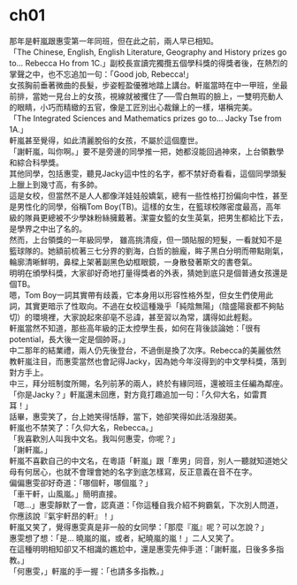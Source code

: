 # ch01

那年是軒嵐跟惠雯第一年同班，但在此之前，兩人早已相知。  
「The Chinese, English, English Literature, Geography and History prizes go to… Rebecca Ho from 1C.」副校長宣讀完獨攬五個學科獎的得獎者後，在熱烈的掌聲之中，也不忘追加一句：「Good job, Rebecca!」  
女孩胸前垂著微曲的長髮，步姿輕盈優雅地踏上講台。軒嵐當時在中一甲班，坐最前排，當她一見台上的女孩，視線就被攫住了──雪白無瑕的臉上，一雙明亮動人的眼睛，小巧而精緻的五官，像是工匠別出心裁鑲上的一樣，堪稱完美。  
「The Integrated Sciences and Mathematics prizes go to… Jacky Tse from 1A.」  
軒嵐甚至覺得，如此清麗脫俗的女孩，不屬於這個塵世。  
「謝軒嵐，叫你啊。」要不是旁邊的同學推一把，她都沒能回過神來，上台領數學和綜合科學獎。  
其他同學，包括惠雯，聽見Jacky這中性的名字，都不禁好奇看看，這個同學頭髮上臘上到幾寸高，有多帥。  
這是女校，但當然不是人人都像洋娃娃般嬌氣，總有一些性格打扮偏向中性，甚至是男性化的同學，俗稱Tom Boy\(TB\)。這樣的女生，在籃球校隊密度最高，高年級的隊員更總被不少學妹粉絲擁戴著。潔靈女籃的女生英氣，把男生都給比下去，是學界之中出了名的。  
然而，上台領獎的一年級同學， 雖高挑清瘦，但一頭貼服的短髮，一看就知不是籃球隊的。她額前梳著三七分界的劉海，白哲的臉龐，眸子黑白分明而帶點剛氣，輪廓清晰鮮明，鼻樑上架著副黑色幼框眼鏡，一身散發著斯文的書卷氣。  
明明在頒學科獎，大家卻好奇地打量得獎者的外表，猜她到底只是個普通女孩還是個TB。  
嗯，Tom Boy一詞其實帶有歧義，它本身用以形容性格外型，但女生們使用此詞，其實更暗示了性取向。不過在女校這種幾乎「純陰無陽」（陰盛陽衰都不夠貼切）的環境裡，大家說起來卻亳不忌諱，甚至習以為常，講得如此輕鬆。  
軒嵐當然不知道，那些高年級的正太控學生長，如何在背後談論她：「很有potential，長大後一定是個帥哥。」  
中二那年的結業禮，兩人仍先後登台，不過倒是換了次序。Rebecca的美麗依然教軒嵐注目，而惠雯當然也會記得Jacky，因為她今年沒得到的中文學科獎，落到對方手上。  
中三，拜分班制度所賜，名列前茅的兩人，終於有緣同班，還被班主任編為鄰座。  
「你是Jacky？」軒嵐還未回應，對方竟打趣追加一句：「久仰大名，如雷貫耳！」  
話畢，惠雯笑了，台上她笑得恬靜，當下，她卻笑得如此活潑甜美。  
軒嵐也不禁笑了：「久仰大名，Rebecca。」  
「我喜歡別人叫我中文名。我叫何惠雯，你呢？」  
「謝軒嵐。」  
軒嵐不喜歡自己的中文名，在粵語「軒嵐」跟「牽男」同音，別人一聽就知道她父母有何居心，也就不會理會她的名字到底怎樣寫，反正意義在音不在字。  
偏偏惠雯卻好奇道：「哪個軒，哪個嵐？」  
「車干軒，山風嵐。」簡明直接。  
「嗯…」惠雯靜默了一會，認真道：「你這種自我介紹不夠霸氣，下次別人問道，你應該說『氣宇軒昂的軒』！」  
軒嵐又笑了，覺得惠雯真是非一般的女同學：「那麼『嵐』呢？可以怎說？」  
惠雯想了想：「是… 曉嵐的嵐，或者，紀曉嵐的嵐！」二人又笑了。  
在這種明明相知卻又不相識的尷尬中，還是惠雯先伸手道：「謝軒嵐，日後多多指教。」  
「何惠雯，」軒嵐的手一握：「也請多多指教。」

